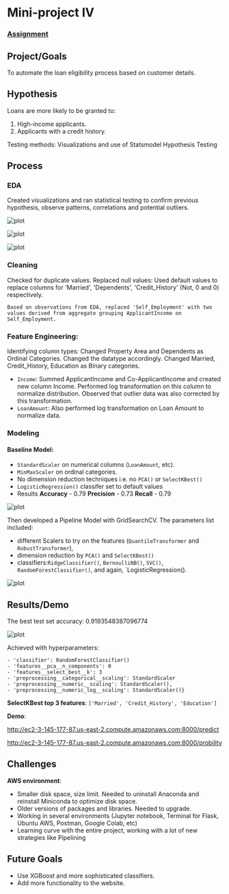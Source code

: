 # Mini-project IV

### [Assignment](assignment.md)

## Project/Goals
To automate the loan eligibility process based on customer details. 

## Hypothesis
Loans are more likely to be granted to:
1. High-income applicants.
2. Applicants with a credit history.

Testing methods: Visualizations and use of Statsmodel Hypothesis Testing



## Process
### EDA
Created visualizations and ran statistical testing to confirm previous hypothesis, observe patterns, correlations and potential outliers.

![plot](images/loanstatus_vs_credithistory.png)

![plot](images/loanstatus_vs_income.png)

![plot](images/loan_status_vs_property_area.png)

### Cleaning
Checked for duplicate values.
Replaced null values:
    Used default values to replace columns for 'Married', 'Dependents', 'Credit_History' (Not, 0 and 0) respectively.
    
    Based on observations from EDA, replaced 'Self_Employment' with two values derived from aggregate grouping ApplicantIncome on Self_Employment.

### Feature Engineering:
Identifying column types: 
    Changed Property Area and Dependents as Ordinal Categories. Changed the datatype accordingly.
    Changed Married, Credit_History, Education as Binary categories.
- `Income`: Summed ApplicantIncome and Co-ApplicantIncome and created new column Income. Performed log transformation on this column to normalize distribution. Observed that outlier data was also corrected by this transformation.
- `LoanAmount`: Also performed log transformation on Loan Amount to normalize data.


### Modeling
#### Baseline Model:

- `StandardScaler` on numerical columns (`LoanAmount`, etc).
- `MinMaxScaler` on ordinal categories. 
-  No dimension reduction techniques i.e. no `PCA()` or `SelectKBest()`
-  `LogisticRegression()` classifer set to default values
-  Results
**Accuracy** - 0.79
**Precision** - 0.73
**Recall** - 0.79

![plot](images/base_matrix.png)


Then developed a Pipeline Model with GridSearchCV. The parameters list included:
- different Scalers to try on the features (`QuantileTransformer` and `RobustTransformer`), 
- dimension reduction by `PCA()` and `SelectKBest()`
- classifiers:`RidgeClassifier()`, `BernoulliNB()`, `SVC()`, `RandomForestClassifier()`, and again, `LogisticRegression().

![plot](images/best_grid_pipeline.png)

## Results/Demo

The best test set accuracy: 0.9193548387096774

![plot](images/best_matrix.png)

Achieved with hyperparameters: 

    - 'classifier': RandomForestClassifier()
    - 'features__pca__n_components': 0 
    - 'features__select_best__k': 3
    - 'preprocessing__categorical__scaling': StandardScaler
    - 'preprocessing__numeric__scaling': StandardScaler(),
    - 'preprocessing__numeric_log__scaling': StandardScaler()}

**SelectKBest top 3 features**: `['Married', 'Credit_History', 'Education']`

**Demo**:

http://ec2-3-145-177-87.us-east-2.compute.amazonaws.com:8000/predict

http://ec2-3-145-177-87.us-east-2.compute.amazonaws.com:8000/probility




## Challenges 
**AWS environment**:
- Smaller disk space, size limit. Needed to uninstall Anaconda and reinstall Miniconda to optimize disk space.
- Older versions of packages and libraries. Needed to upgrade.
- Working in several environments (Jupyter notebook, Terminal for Flask, Ubuntu AWS, Postman, Google Colab, etc)
- Learning curve with the entire project, working with a lot of new strategies like Pipelining 

## Future Goals
- Use XGBoost and more sophisticated classifiers.
- Add more functionality to the website.